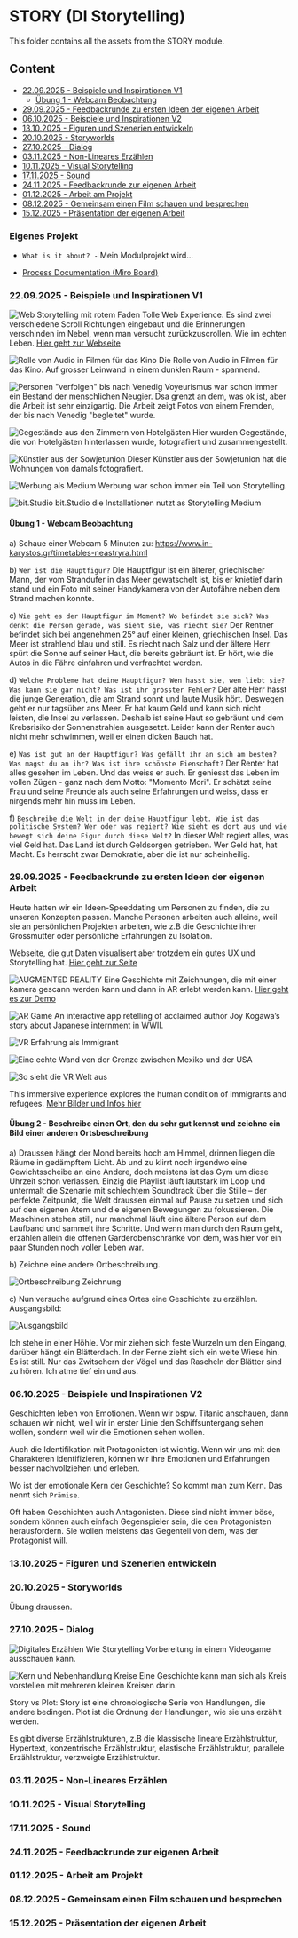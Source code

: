 # STORY (DI Storytelling)
This folder contains all the assets from the STORY module.

## Content
- [22.09.2025 - Beispiele und Inspirationen V1](#beispiele-und-inspirationen-v1)
  - [Übung 1 - Webcam Beobachtung](#übung-1---webcam-beobachtung)
- [29.09.2025 - Feedbackrunde zu ersten Ideen der eigenen Arbeit](#feedbackrunde-zu-ersten-ideen-der-eigenen-arbeit)
- [06.10.2025 - Beispiele und Inspirationen V2](#beispiele-und-inspirationen-v2)
- [13.10.2025 - Figuren und Szenerien entwickeln](#figuren-und-szenerien-entwickeln)
- [20.10.2025 - Storyworlds](#storyworlds)
- [27.10.2025 - Dialog](#dialog)
- [03.11.2025 - Non-Lineares Erzählen](#non-lineares-erzählen)
- [10.11.2025 - Visual Storytelling](#visual-storytelling)
- [17.11.2025 - Sound](#sound)
- [24.11.2025 - Feedbackrunde zur eigenen Arbeit](#feedbackrunde-zur-eigenen-arbeit)
- [01.12.2025 - Arbeit am Projekt](#arbeit-am-projekt)
- [08.12.2025 - Gemeinsam einen Film schauen und besprechen](#gemeinsam-einen-film-schauen-und-besprechen)
- [15.12.2025 - Präsentation der eigenen Arbeit](#präsentation-der-eigenen-arbeit)

### Eigenes Projekt
* `What is it about? -` Mein Modulprojekt wird...

* [Process Documentation (Miro Board)](linktbd)

### 22.09.2025 - Beispiele und Inspirationen V1
![Web Storytelling mit rotem Faden](./pics/Story1.png)
Tolle Web Experience. Es sind zwei verschiedene Scroll Richtungen eingebaut und die Erinnerungen verschinden im Nebel, wenn man versucht zurückzuscrollen. Wie im echten Leben. [Hier geht zur Webseite](https://www.thesememorieswontlast.com/)

![Rolle von Audio in Filmen für das Kino](./pics/Story2.png)
Die Rolle von Audio in Filmen für das Kino. Auf grosser Leinwand in einem dunklen Raum - spannend.

![Personen "verfolgen" bis nach Venedig](./pics/Story3.png)
Voyeurismus war schon immer ein Bestand der menschlichen Neugier. Dsa grenzt an dem, was ok ist, aber die Arbeit ist sehr einzigartig. Die Arbeit zeigt Fotos von einem Fremden, der bis nach Venedig "begleitet" wurde.

![Gegestände aus den Zimmern von Hotelgästen](./pics/Story4.png)
Hier wurden Gegestände, die von Hotelgästen hinterlassen wurde, fotografiert und zusammengestellt.

![Künstler aus der Sowjetunion](./pics/Story5.png)
Dieser Künstler aus der Sowjetunion hat die Wohnungen von damals fotografiert.

![Werbung als Medium](./pics/Story6.png)
Werbung war schon immer ein Teil von Storytelling.

![bit.Studio](./pics/Story7.png)
bit.Studio die Installationen nutzt as Storytelling Medium

#### Übung 1 - Webcam Beobachtung
a) Schaue einer Webcam 5 Minuten zu: https://www.in-karystos.gr/timetables-neastryra.html

b) `Wer ist die Hauptfigur?`
Die Hauptfigur ist ein älterer, griechischer Mann, der vom Strandufer in das Meer gewatschelt ist, bis er knietief darin stand und ein Foto mit seiner Handykamera von der Autofähre neben dem Strand machen konnte.

c) `Wie geht es der Hauptfigur im Moment? Wo befindet sie sich? Was denkt die Person gerade, was sieht sie, was riecht sie?` Der Rentner befindet sich bei angenehmen 25° auf einer kleinen, griechischen Insel. Das Meer ist strahlend blau und still. Es riecht nach Salz und der ältere Herr spürt die Sonne auf seiner Haut, die bereits gebräunt ist. Er hört, wie die Autos in die Fähre einfahren und verfrachtet werden.

d) `Welche Probleme hat deine Hauptfigur? Wen hasst sie, wen liebt sie? Was kann sie gar nicht? Was ist ihr grösster Fehler?` Der alte Herr hasst die junge Generation, die am Strand sonnt und laute Musik hört. Deswegen geht er nur tagsüber ans Meer. Er hat kaum Geld und kann sich nicht leisten, die Insel zu verlassen. Deshalb ist seine Haut so gebräunt und dem Krebsrisiko der Sonnenstrahlen ausgesetzt. Leider kann der Renter auch nicht mehr schwimmen, weil er einen dicken Bauch hat.  

e) `Was ist gut an der Hauptfigur? Was gefällt ihr an sich am besten? Was magst du an ihr? Was ist ihre schönste Eienschaft?` Der Renter hat alles gesehen im Leben. Und das weiss er auch. Er geniesst das Leben im vollen Zügen - ganz nach dem Motto: "Momento Mori". Er schätzt seine Frau und seine Freunde als auch seine Erfahrungen und weiss, dass er nirgends mehr hin muss im Leben. 

f) `Beschreibe die Welt in der deine Hauptfigur lebt. Wie ist das politische System? Wer oder was regiert? Wie sieht es dort aus und wie bewegt sich deine Figur durch diese Welt?` In dieser Welt regiert alles, was viel Geld hat. Das Land ist durch Geldsorgen getrieben. Wer Geld hat, hat Macht. Es herrscht zwar Demokratie, aber die ist nur scheinheilig.

### 29.09.2025 - Feedbackrunde zu ersten Ideen der eigenen Arbeit
Heute hatten wir ein Ideen-Speeddating um Personen zu finden, die zu unseren Konzepten passen. Manche Personen arbeiten auch alleine, weil sie an persönlichen Projekten arbeiten, wie z.B die Geschichte ihrer Grossmutter oder persönliche Erfahrungen zu Isolation. 

Webseite, die gut Daten visualisert aber trotzdem ein gutes UX und Storytelling hat. [Hier geht zur Seite](https://thepudding.co/)

![AUGMENTED REALITY](./pics/Story8.png)
Eine Geschichte mit Zeichnungen, die mit einer kamera gescann werden kann und dann in AR erlebt werden kann.
[Hier geht es zur Demo](https://modernpolaxis.com/index.html)

![AR Game](./pics/Story9.png)
An interactive app retelling of acclaimed author Joy Kogawa’s story about Japanese internment in WWII.

![VR Erfahrung als Immigrant](./pics/Story10.png)

![Eine echte Wand von der Grenze zwischen Mexiko und der USA](./pics/Story11.png)

![So sieht die VR Welt aus](./pics/Story12.png)

This immersive experience explores the human condition of immigrants and refugees.
[Mehr Bilder und Infos hier](https://phi.ca/en/carne-y-arena/)


#### Übung 2 - Beschreibe einen Ort, den du sehr gut kennst und zeichne ein Bild einer anderen Ortsbeschreibung 
a) Draussen hängt der Mond bereits hoch am Himmel, drinnen liegen die Räume in gedämpftem Licht. Ab und zu klirrt noch irgendwo eine Gewichtsscheibe an eine Andere, doch meistens ist das Gym um diese Uhrzeit schon verlassen. Einzig die Playlist läuft lautstark im Loop und untermalt die Szenarie mit schlechtem Soundtrack über die Stille – der perfekte Zeitpunkt, die Welt draussen einmal auf Pause zu setzen und sich auf den eigenen Atem und die eigenen Bewegungen zu fokussieren.
Die Maschinen stehen still, nur manchmal läuft eine ältere Person auf dem Laufband und sammelt ihre Schritte. 
Und wenn man durch den Raum geht, erzählen allein die offenen Garderobenschränke von dem, was hier vor ein paar Stunden noch voller Leben war.

b) Zeichne eine andere Ortbeschreibung.

![Ortbeschreibung Zeichnung](./pics/Story14.png)


c) Nun versuche aufgrund eines Ortes eine Geschichte zu erzählen. Ausgangsbild:

![Ausgangsbild](./pics/Story13.jpg)

Ich stehe in einer Höhle. Vor mir ziehen sich feste Wurzeln um den Eingang, darüber hängt ein Blätterdach. In der Ferne zieht sich ein weite Wiese hin. Es ist still. Nur das Zwitschern der Vögel und das Rascheln der Blätter sind zu hören. Ich atme tief ein und aus.

### 06.10.2025 - Beispiele und Inspirationen V2
Geschichten leben von Emotionen. Wenn wir bspw. Titanic anschauen, dann schauen wir nicht, weil wir in erster Linie den Schiffsuntergang sehen wollen, sondern weil wir die Emotionen sehen wollen. 

Auch die Identifikation mit Protagonisten ist wichtig. Wenn wir uns mit den Charakteren identifizieren, können wir ihre Emotionen und Erfahrungen besser nachvollziehen und erleben.

Wo ist der emotionale Kern der Geschichte? So kommt man zum Kern. Das nennt sich `Prämise`. 

Oft haben Geschichten auch Antagonisten. Diese sind nicht immer böse, sondern können auch einfach Gegenspieler sein, die den Protagonisten herausfordern. Sie wollen meistens das Gegenteil von dem, was der Protagonist will.

### 13.10.2025 - Figuren und Szenerien entwickeln
### 20.10.2025 - Storyworlds
Übung draussen.
### 27.10.2025 - Dialog
![Digitales Erzählen](./pics/Story15.png)
Wie Storytelling Vorbereitung in einem Videogame ausschauen kann. 

![Kern und Nebenhandlung Kreise](./pics/Story16.png)
Eine Geschichte kann man sich als Kreis vorstellen mit mehreren kleinen Kreisen darin. 

Story vs Plot: Story ist eine chronologische Serie von Handlungen, die andere bedingen. Plot ist die Ordnung der Handlungen, wie sie uns erzählt werden.

Es gibt diverse Erzählstrukturen, z.B die klassische lineare Erzählstruktur, Hypertext, konzentrische Erzählstruktur, elastische Erzählstruktur, parallele Erzählstruktur, verzweigte Erzählstruktur. 

### 03.11.2025 - Non-Lineares Erzählen 
### 10.11.2025 - Visual Storytelling
### 17.11.2025 - Sound
### 24.11.2025 - Feedbackrunde zur eigenen Arbeit
### 01.12.2025 - Arbeit am Projekt
### 08.12.2025 - Gemeinsam einen Film schauen und besprechen
### 15.12.2025 - Präsentation der eigenen Arbeit
